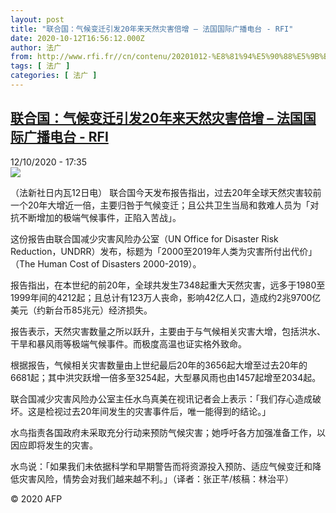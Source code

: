 ```yaml
---
layout: post
title: "联合国：气候变迁引发20年来天然灾害倍增 – 法国国际广播电台 - RFI"
date: 2020-10-12T16:56:12.000Z
author: 法广
from: http://www.rfi.fr//cn/contenu/20201012-%E8%81%94%E5%90%88%E5%9B%BD%E6%B0%94%E5%80%99%E5%8F%98%E8%BF%81%E5%BC%95%E5%8F%9120%E5%B9%B4%E6%9D%A5%E5%A4%A9%E7%84%B6%E7%81%BE%E5%AE%B3%E5%80%8D%E5%A2%9E
tags: [ 法广 ]
categories: [ 法广 ]
---
```

<!--1602521772000-->
[联合国：气候变迁引发20年来天然灾害倍增 – 法国国际广播电台 - RFI](http://www.rfi.fr//cn/contenu/20201012-%E8%81%94%E5%90%88%E5%9B%BD%E6%B0%94%E5%80%99%E5%8F%98%E8%BF%81%E5%BC%95%E5%8F%9120%E5%B9%B4%E6%9D%A5%E5%A4%A9%E7%84%B6%E7%81%BE%E5%AE%B3%E5%80%8D%E5%A2%9E)
------

<div>
<div>12/10/2020 - 17:35</div><img src="https://s.rfi.fr/media/display/565e76fa-0ca4-11eb-b8e7-005056bff430/w:310/p:16x9/health0004b.201012233501.jpg"><div class="t-content__body u-clearfix">            <p>（法新社日内瓦12日电）    联合国今天发布报告指出，过去20年全球天然灾害较前一个20年大增近一倍，主要归咎于气候变迁；且公共卫生当局和救难人员为「对抗不断增加的极端气候事件，正陷入苦战」。</p><p>    这份报告由联合国减少灾害风险办公室（UN Office for Disaster Risk Reduction，UNDRR）发布，标题为「2000至2019年人类为灾害所付出代价」（The Human Cost of Disasters 2000-2019）。</p><p>    报告指出，在本世纪的前20年，全球共发生7348起重大天然灾害，远多于1980至1999年间的4212起；且总计有123万人丧命，影响42亿人口，造成约2兆9700亿美元（约新台币85兆元）经济损失。</p><p>    报告表示，天然灾害数量之所以跃升，主要由于与气候相关灾害大增，包括洪水、干旱和暴风雨等极端气候事件。而极度高温也证实格外致命。</p><p>    根据报告，气候相关灾害数量由上世纪最后20年的3656起大增至过去20年的6681起；其中洪灾跃增一倍多至3254起，大型暴风雨也由1457起增至2034起。</p><p>    联合国减少灾害风险办公室主任水鸟真美在视讯记者会上表示：「我们存心造成破坏。这是检视过去20年间发生的灾害事件后，唯一能得到的结论。」</p><p>    水鸟指责各国政府未采取充分行动来预防气候灾害；她呼吁各方加强准备工作，以因应即将发生的灾害。</p><p>    水鸟说：「如果我们未依据科学和早期警告而将资源投入预防、适应气候变迁和降低灾害风险，情势会对我们越来越不利。」（译者：张正芊/核稿：林治平）</p>            <p class="t-copyright">© 2020 AFP</p>        </div>
</div>

